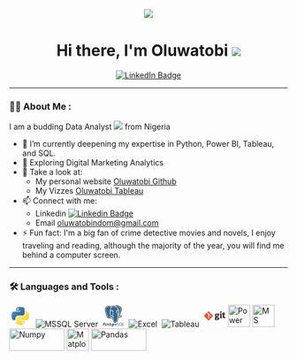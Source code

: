 <div id="header" align="center">
  <img src="https://media.giphy.com/media/dWesBcTLavkZuG35MI/giphy.gif" width="500"/>
</div>


<h1 align="center">
   Hi there, I'm Oluwatobi
  <img src="https://media.giphy.com/media/hvRJCLFzcasrR4ia7z/giphy.gif" width="30px"/>
</h1>


<div id="badges" align="center">
  <a href="https://www.linkedin.com/in/oluwatobi-n-a8145a79/">
    <img src="https://img.shields.io/badge/LinkedIn-blue?style=for-the-badge&logo=linkedin&logoColor=white" alt="LinkedIn Badge"/>
  </a>
</div>


---

### :woman_technologist: About Me :
I am a budding Data Analyst <img src="https://media.giphy.com/media/WUlplcMpOCEmTGBtBW/giphy.gif" width="30"> from Nigeria

- 🔭 I’m currently deepening my expertise in Python, Power BI, Tableau, and SQL.
- 🌱 Exploring Digital Marketing Analytics
- 🧐 Take a look at:
  - My personal website [Oluwatobi Github](https://oluwatobindom.github.io/)
  - My Vizzes [Oluwatobi Tableau](https://public.tableau.com/app/profile/oluwatobi.ndom)
- 📫 Connect with me: 
  - Linkedin [![Linkedin Badge](https://img.shields.io/badge/-oluwatobi-blue?style=flat&logo=Linkedin&logoColor=white)](https://www.linkedin.com/in/oluwatobi-n-a8145a79/)
  - Email oluwatobindom@gmail.com
- ⚡ Fun fact:  I'm a big fan of crime detective movies and novels, I enjoy traveling and reading, although the majority of the year, you will find me behind a computer screen.


---

### :hammer_and_wrench: Languages and Tools :
<div>
  <img src="https://raw.githubusercontent.com/devicons/devicon/1119b9f84c0290e0f0b38982099a2bd027a48bf1/icons/python/python-original.svg" title="Python" alt="Python" width="40" height="40"/>&nbsp;
  <img src="https://www.svgrepo.com/show/303229/microsoft-sql-server-logo.svg" title="MSSQL Server"  alt="MSSQL Server" width="100" height="40"/>&nbsp;
<img src="https://raw.githubusercontent.com/devicons/devicon/master/icons/postgresql/postgresql-original-wordmark.svg" title="PostgreSQL"  alt="PostgreSQL" width="40" height="40"/>&nbsp;
  <img src="https://www.svgrepo.com/show/373589/excel.svg" title="Excel" alt="Excel" width="40" height="40"/>&nbsp;
  <img src="https://www.svgrepo.com/show/354428/tableau-icon.svg" title="Tableau" alt="Tableau" width="40" height="40"/>&nbsp;
  <img src="https://github.com/devicons/devicon/blob/master/icons/git/git-original-wordmark.svg" title="Git" **alt="Git" width="40" height="40"/>
<img src="https://raw.githubusercontent.com/microsoft/PowerBI-Icons/b76704a375ae550a08e627ab148945e6eee3d0d6/SVG/Desktop.svg" title="Power Bi" **alt="Power Bi" width="40" height="40"/>
<img src="https://www.svgrepo.com/show/303269/microsoft-office-2013-logo.svg" title="MS Office" **alt="MS Office" width="40" height="40"/>
<img src="https://www.vectorlogo.zone/logos/numpy/numpy-ar21.svg" title="Numpy" **alt="Numpy" width="100" height="40"/>
<img src="https://upload.wikimedia.org/wikipedia/commons/8/84/Matplotlib_icon.svg" title="Matplotlib" **alt="Matplotlib" width="40" height="40"/>
<img src="https://upload.wikimedia.org/wikipedia/commons/e/ed/Pandas_logo.svg" title="Pandas" **alt="Pandas" width=100" height="40"/>
</div>






<!--
**Tobitoke/Tobitoke** is a ✨ _special_ ✨ repository because its `README.md` (this file) appears on your GitHub profile.
